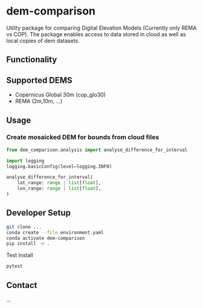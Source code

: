 # dem-comparison
Utility package for comparing Digital Elevation Models (Currently only REMA vs COP). 
The package enables access to data stored in cloud as well as local copies of dem datasets. 

## Functionality

## Supported DEMS
- Copernicus Global 30m (cop_glo30)
- REMA (2m,10m, ...)

## Usage
### Create mosaicked DEM for bounds from cloud files

```python
from dem_comparison.analysis import analyse_difference_for_interval

import logging
logging.basicConfig(level=logging.INFO)

analyse_difference_for_interval(
    lat_range: range | list[float],
    lon_range: range | list[float],
)
```

## Developer Setup

```bash
git clone ...
conda create --file environment.yaml
conda activate dem-comparison
pip install -e .
```

Test install

```bash
pytest
```

## Contact
...